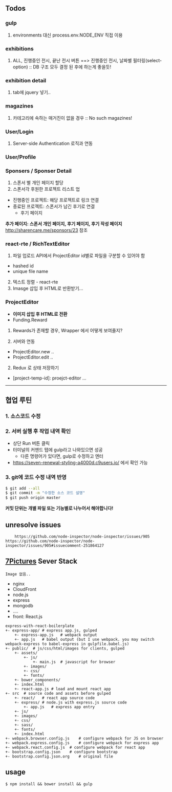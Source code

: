 ## Todos

### gulp
 1. environments 대신 process.env.NODE_ENV 직접 이용

### exhibitions
 1. ALL, 진행중인 전시, 끝난 전시 버튼 ==> 진행중인 전시, 날짜별 필터링(select-option) :: DB 구조 모두 결정 된 후에 하는게 좋을듯!

### exhibition detail
 1. tab에 jquery 넣기..

### magazines
 1. 카테고리에 속하는 매거진이 없을 경우 :: No such magazines!

### User/Login
 1. Server-side Authentication 로직과 연동

### User/Profile

### Sponsers / Sponser Detail
 1. 스폰서 별 개인 페이지 할당
 2. 스폰서각 후원한 프로젝트 리스트 업
  - 진행중인 프로젝트: 해당 프로젝트로 링크 연결
  - 종료된 프로젝트: 스폰서가 남긴 후기로 연결
    - 후기 페이지

__추가 페이지: 스폰서 개인 페이지, 후기 페이지, 후기 작성 페이지__  
http://sharencare.me/sponsors/23 참조

### react-rte / RichTextEditor
 1. 파일 업로드 API에서 ProjectEditor id별로 파일을 구분할 수 있어야 함
  - hashed id
  - unique file name
 2. 텍스트 정렬 - react-rte
 3. Imasge 삽입 후 HTML로 반환받기...

### ProjectEditor
 - __이미지 삽입 후 HTML로 전환__
 - Funding.Reward
  1. Rewards가 존재할 경우, Wrapper 에서 어떻게 보여줄지?

 1. 서버와 연동
  -  ProjectEditor.new ..
  - ProjectEditor.edit ..
 2. Redux 로 상태 저장하기
  - [project-temp-id]: proejct-editor ...


---

## 협업 루틴

### 1. 소스코드 수정

### 2. 서버 실행 후 작업 내역 확인
- 상단 Run 버튼 클릭
- 터미널의 커맨드 탭에 gulp라고 나와있으면 성공
	- 다른 명령어가 있다면, gulp로 수정하고 엔터
- https://seven-renewal-styling-a4000d.c9users.io/ 에서 확인 가능

### 3. git에 코드 수정 내역 반영
```bash
$ git add --all
$ git commit -m "수정한 소스 코드 설명"
$ git push origin master
```
__커밋 단위는 개별 파일 또는 기능별로 나누어서 해야합니다!__

## unresolve issues
```
	https://github.com/node-inspector/node-inspector/issues/905 https://github.com/node-inspector/node-inspector/issues/905#issuecomment-251864127
```

## [7Pictures](https://7pictures.co.kr) Sever Stack
	Image 없음..
 - nginx
 - CloudFront
 - node.js
 - express
 - mongodb
 - ....
 - front: React.js





```
express-with-react-boilerplate
+- express-app/	# express app.js, gulped
	+- express-app.js	# webpack output
	+- app.js	# babel output (but I use webpack. you may switch webpack-express to babel-express in gulpfile.babel.js)
+- public/	# js/css/html/images for clients, gulped
	+- assets/
		+- js/
			+- main.js	# javascript for browser
		+- images/
		+- css/
		+- fonts/
	+- bower_components/
	+- index.html
	+- react-app.js	# load and mount react app
+- src	# source code and assets before gulped
	+- react/	# react app source code
	+- express/	# node.js with express.js source code
		+- app.js	# express app entry
	+- js/
	+- images/
	+- css/
	+- sass/
	+- fonts/
	+- index.html
+- webpack.browser.config.js	# configure webpack for JS on browser
+- webpack.express.config.js	# configure webpack for express app
+- webpack.react.config.js	# configure webpack for react app
+- bootstrap.config.json	# configure bootstrap
+- bootstrap.config.json.org	# original file
```
## usage
```
$ npm install && bower install && gulp
```
